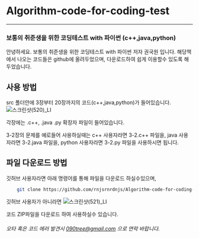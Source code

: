 # Algorithm-code-for-coding-test
* * *

### 보통의 취준생을 위한 코딩테스트 with 파이썬 (c++,java,python) 
 
안녕하세요. 보통의 취준생을 위한 코딩테스트 with 파이썬 저자 권국원 입니다.
해당책에서 나오는 코드들은 github에 올려두었으며, 다운로드하여 쉽게 이용할수 있도록
해두었습니다.

사용 방법
-----------
src 폴더안에 3장부터 20장까지의 코드(c++,java,python)가 들어있습니다.
![스크린샷(520)_LI](https://user-images.githubusercontent.com/49832278/149806823-33ade2d0-fd34-47af-9fdc-31a1197ba3e1.jpg)


각장에는 .c++, .java .py 확장자 파일이 들어있습니다.


3-2장의 문제를 예로들어 사용하실때는
c++ 사용자라면 3-2.c++ 파일을,
java 사용자라면 3-2.java 파일을,
python 사용자라면 3-2.py 파일을 사용하시면 됩니다.

파일 다운로드 방법
-----------
깃허브 사용자라면 아래 명령어를 통해 파일을 다운로드 하실수있으며,
```bash
    git clone https://github.com/rnjsrnrdnjs/Algorithm-code-for-coding-test
```
깃허브 사용자가 아니라면 
![스크린샷(521)_LI](https://user-images.githubusercontent.com/49832278/149806833-a0dd889a-c66a-4478-b87b-cd1a5ce3d930.jpg)

코드 ZIP파일을 다운로드 하여 사용하실수 있습니다.

###### 오타 혹은 코드 에러 발견시 090tree@gmail.com 으로 연락 바랍니다.
